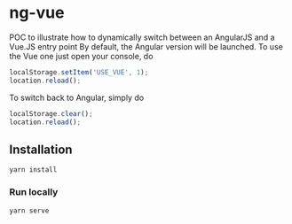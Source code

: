 # ng-vue

POC to illustrate how to dynamically switch between an AngularJS and a Vue.JS entry point
By default, the Angular version will be launched.
To use the Vue one just open your console, do
```js
localStorage.setItem('USE_VUE', 1);
location.reload();
```
To switch back to Angular, simply do
```js
localStorage.clear();
location.reload();
```

## Installation
```
yarn install
```

### Run locally
```
yarn serve
```
